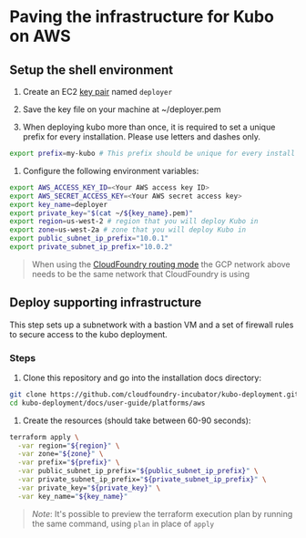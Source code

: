 # Paving the infrastructure for Kubo on AWS

## Setup the shell environment

1. Create an EC2 [key pair](http://docs.aws.amazon.com/AWSEC2/latest/UserGuide/ec2-key-pairs.html) named `deployer`

1. Save the key file on your machine at ~/deployer.pem

1. When deploying kubo more than once, it is required to set a unique prefix
  for every installation. Please use letters and dashes only.
  
  ```bash
  export prefix=my-kubo # This prefix should be unique for every install
  ```

1. Configure the following environment variables:

  ```bash
  export AWS_ACCESS_KEY_ID=<Your AWS access key ID>
  export AWS_SECRET_ACCESS_KEY=<Your AWS secret access key>
  export key_name=deployer
  export private_key="$(cat ~/${key_name}.pem)"
  export region=us-west-2 # region that you will deploy Kubo in
  export zone=us-west-2a # zone that you will deploy Kubo in
  export public_subnet_ip_prefix="10.0.1"
  export private_subnet_ip_prefix="10.0.2"
  ```
  
  > When using the [CloudFoundry routing mode](../../routing/cf.md) the GCP network above 
  > needs to be the same network that CloudFoundry is using 

## Deploy supporting infrastructure

This step sets up a subnetwork with a bastion VM and a set of firewall 
rules to secure access to the kubo deployment.

### Steps

1. Clone this repository and go into the installation docs directory:

  ```bash
  git clone https://github.com/cloudfoundry-incubator/kubo-deployment.git
  cd kubo-deployment/docs/user-guide/platforms/aws
  ```

1. Create the resources (should take between 60-90 seconds):

  ```bash
  terraform apply \
    -var region="${region}" \
    -var zone="${zone}" \
    -var prefix="${prefix}" \
    -var public_subnet_ip_prefix="${public_subnet_ip_prefix}" \
    -var private_subnet_ip_prefix="${private_subnet_ip_prefix}" \
    -var private_key="${private_key}" \
    -var key_name="${key_name}"
  ```

> _Note_: It's possible to preview the terraform execution plan by running the 
> same command, using `plan` in place of `apply`
